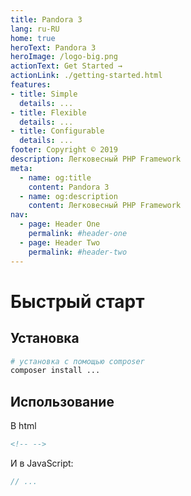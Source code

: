 ```yaml
---
title: Pandora 3
lang: ru-RU
home: true
heroText: Pandora 3
heroImage: /logo-big.png
actionText: Get Started →
actionLink: ./getting-started.html
features:
- title: Simple
  details: ...
- title: Flexible
  details: ...
- title: Configurable
  details: ...
footer: Copyright © 2019
description: Легковесный PHP Framework
meta:
  - name: og:title
    content: Pandora 3
  - name: og:description
    content: Легковесный PHP Framework
nav:
  - page: Header One
    permalink: #header-one
  - page: Header Two
    permalink: #header-two
---
```


# Быстрый старт

## Установка

```bash
# установка с помощью composer
composer install ...
```

## Использование

В html

```html
<!-- -->
```

И в JavaScript:

```js
// ...
```
